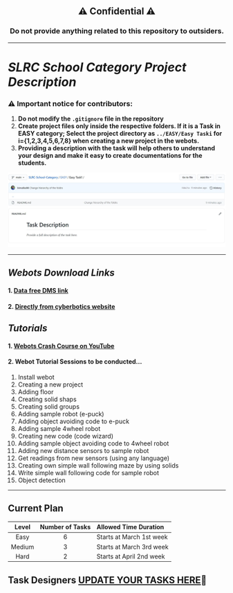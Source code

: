  <h2 align="center">⚠ Confidential ⚠</h2>
 <h3 align="center">Do not provide anything related to this repository to outsiders.</h3>

---

# *SLRC School Category Project Description* 

### ⚠ Important notice for contributors:

1. **Do not modify the `.gitignore` file in the repository**
2. **Create project files only inside the respective folders. If it is a Task in EASY category; Select the project directory as `../EASY/Easy Taski` for i={1,2,3,4,5,6,7,8} when creating a new project in the webots.**
3. **Providing a description with the task will help others to understand your design and make it easy to create documentations for the students.**

![](https://github.com/ENTC18/SLRC-School-Category/blob/main/task-description.JPG)

---

## *Webots Download Links*

#### 1. [Data free DMS link](https://dms.uom.lk/s/DYKYorgd8q8F2Yk)
#### 2. [Directly from cyberbotics website](https://www.cyberbotics.com/)

## *Tutorials*

#### 1. [Webots Crash Course on YouTube](https://youtube.com/playlist?list=PLt69C9MnPchkLuNNc4q9SeMFA96_v4THJ)
#### 2. Webot Tutorial Sessions to be conducted...

1. Install webot
2. Creating a new project
3. Adding floor
4. Creating solid shaps
5. Creating solid groups
6. Adding sample robot (e-puck)
7. Adding object avoiding code to e-puck
8. Adding sample 4wheel robot
9. Creating new code (code wizard)
10. Adding sample object avoiding code to 4wheel robot
11. Adding new distance sensors to sample robot
12. Get readings from new sensors (using any language)
13. Creating own simple wall following maze by using solids
14. Write simple wall following code for sample robot
15. Object detection

---

## Current Plan

|Level|Number of Tasks|Allowed Time Duration|
|:----:|:---:|:---|
|Easy|6|Starts at March 1st week|
|Medium|3|Starts at March 3rd week|
|Hard|2|Starts at April 2nd week|

## Task Designers [UPDATE YOUR TASKS HERE](https://docs.google.com/spreadsheets/d/1kqnDjt3A5ksvPznOVu0sDi2poCEavHadekGhxjS8AnQ/edit?usp=sharing)🔴


